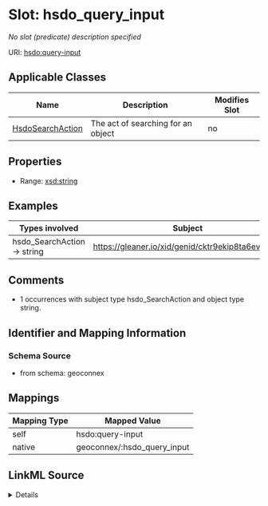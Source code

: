 

# Slot: hsdo_query_input


_No slot (predicate) description specified_





URI: [hsdo:query-input](http://schema.org/query-input)



<!-- no inheritance hierarchy -->





## Applicable Classes

| Name | Description | Modifies Slot |
| --- | --- | --- |
| [HsdoSearchAction](../classes/HsdoSearchAction.md) | The act of searching for an object |  no  |







## Properties

* Range: [xsd:string](xsd:string)






## Examples

| Types involved | Subject | Predicate | Object |
| --- | --- | --- | --- |
| hsdo_SearchAction → string | https://gleaner.io/xid/genid/cktr9ekip8ta6ev27pjg | hsdo:query-input | required name=search_term_string |


## Comments

* 1 occurrences with subject type hsdo_SearchAction and object type string.

## Identifier and Mapping Information







### Schema Source


* from schema: geoconnex




## Mappings

| Mapping Type | Mapped Value |
| ---  | ---  |
| self | hsdo:query-input |
| native | geoconnex/:hsdo_query_input |




## LinkML Source

<details>
```yaml
name: hsdo_query-input
description: No slot (predicate) description specified
comments:
- 1 occurrences with subject type hsdo_SearchAction and object type string.
examples:
- description: hsdo_SearchAction → string
  object:
    example_object: required name=search_term_string
    example_predicate: hsdo:query-input
    example_subject: https://gleaner.io/xid/genid/cktr9ekip8ta6ev27pjg
from_schema: geoconnex
rank: 1000
slot_uri: hsdo:query-input
alias: hsdo_query_input
domain_of:
- hsdo_SearchAction
range: string

```
</details>